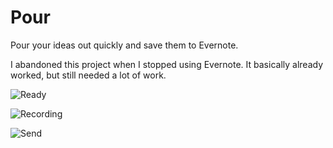 # Pour
Pour your ideas out quickly and save them to Evernote.

I abandoned this project when I stopped using Evernote. It basically already worked, but still needed a lot of work.

![Ready](https://user-images.githubusercontent.com/9025866/136680360-b90c5bb0-9d1c-46ca-8923-82aa2e418b7b.png)

![Recording](https://user-images.githubusercontent.com/9025866/136680359-faaa9f0f-208e-4a84-80ac-7ca7d1810afb.png)

![Send](https://user-images.githubusercontent.com/9025866/136680361-e189e1fa-c387-43b5-a524-6c3617c8a938.png)

